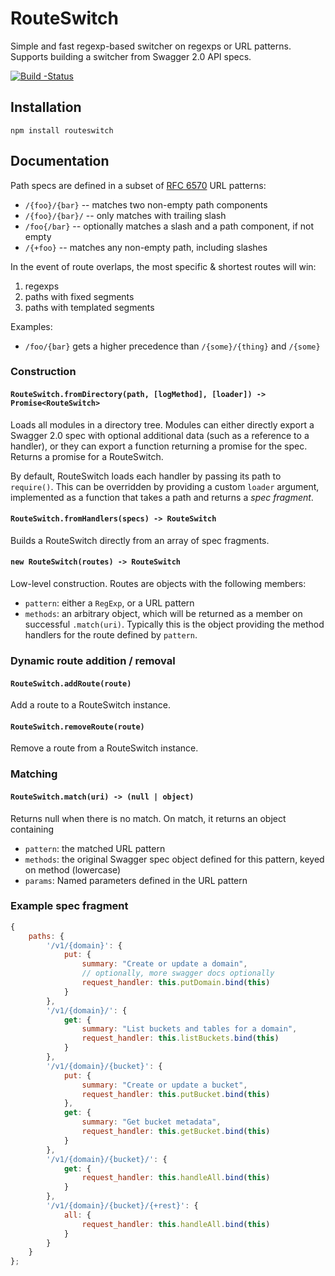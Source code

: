 # RouteSwitch

Simple and fast regexp-based switcher on regexps or URL patterns. Supports
building a switcher from Swagger 2.0 API specs.

[![Build
-Status](https://travis-ci.org/wikimedia/routeswitch.svg?branch=master)](https://travis-ci.org/gwicke/routeswitch)

## Installation
`npm install routeswitch`

## Documentation
Path specs are defined in a subset of [RFC
6570](http://tools.ietf.org/html/rfc6570) URL patterns:

- `/{foo}/{bar}` -- matches two non-empty path components
- `/{foo}/{bar}/` -- only matches with trailing slash
- `/foo{/bar}` -- optionally matches a slash and a path component, if not
  empty
- `/{+foo}` -- matches any non-empty path, including slashes

In the event of route overlaps, the most specific & shortest routes will win:

1) regexps
2) paths with fixed segments
3) paths with templated segments

Examples:
- `/foo/{bar}` gets a higher precedence than `/{some}/{thing}` and `/{some}`

### Construction
#### `RouteSwitch.fromDirectory(path, [logMethod], [loader]) -> Promise<RouteSwitch>`
Loads all modules in a directory tree. Modules can either directly export a
Swagger 2.0 spec with optional additional data (such as a reference to a
handler), or they can export a function returning a promise for the spec.
Returns a promise for a RouteSwitch.

By default, RouteSwitch loads each handler by passing its path to `require()`.
This can be overridden by providing a custom `loader` argument, implemented as
a function that takes a path and returns a *spec fragment*.

#### `RouteSwitch.fromHandlers(specs) -> RouteSwitch`
Builds a RouteSwitch directly from an array of spec fragments.

#### `new RouteSwitch(routes) -> RouteSwitch`
Low-level construction. Routes are objects with the following members:

- `pattern`: either a `RegExp`, or a URL pattern
- `methods`: an arbitrary object, which will be returned as a member on
  successful `.match(uri)`. Typically this is the object providing the method
  handlers for the route defined by `pattern`.

### Dynamic route addition / removal
#### `RouteSwitch.addRoute(route)`
Add a route to a RouteSwitch instance.

#### `RouteSwitch.removeRoute(route)`
Remove a route from a RouteSwitch instance.

### Matching
#### `RouteSwitch.match(uri) -> (null | object)`
Returns null when there is no match. On match, it returns an object containing

- `pattern`: the matched URL pattern
- `methods`: the original Swagger spec object defined for this pattern,
  keyed on method (lowercase)
- `params`: Named parameters defined in the URL pattern

### Example spec fragment
```javascript
{
    paths: {
        '/v1/{domain}': {
            put: {
                summary: "Create or update a domain",
                // optionally, more swagger docs optionally
                request_handler: this.putDomain.bind(this)
            }
        },
        '/v1/{domain}/': {
            get: {
                summary: "List buckets and tables for a domain",
                request_handler: this.listBuckets.bind(this)
            }
        },
        '/v1/{domain}/{bucket}': {
            put: {
                summary: "Create or update a bucket",
                request_handler: this.putBucket.bind(this)
            },
            get: {
                summary: "Get bucket metadata",
                request_handler: this.getBucket.bind(this)
            }
        },
        '/v1/{domain}/{bucket}/': {
            get: {
                request_handler: this.handleAll.bind(this)
            }
        },
        '/v1/{domain}/{bucket}/{+rest}': {
            all: {
                request_handler: this.handleAll.bind(this)
            }
        }
    }
};
```

